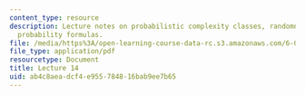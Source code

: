 ```yaml
---
content_type: resource
description: Lecture notes on probabilistic complexity classes, randomness, and useful
  probability formulas.
file: /media/https%3A/open-learning-course-data-rc.s3.amazonaws.com/6-080-great-ideas-in-theoretical-computer-science-spring-2008/ab4c8aeadcf4e955784816bab9ee7b65_lec14.pdf
file_type: application/pdf
resourcetype: Document
title: Lecture 14
uid: ab4c8aea-dcf4-e955-7848-16bab9ee7b65
---
```

